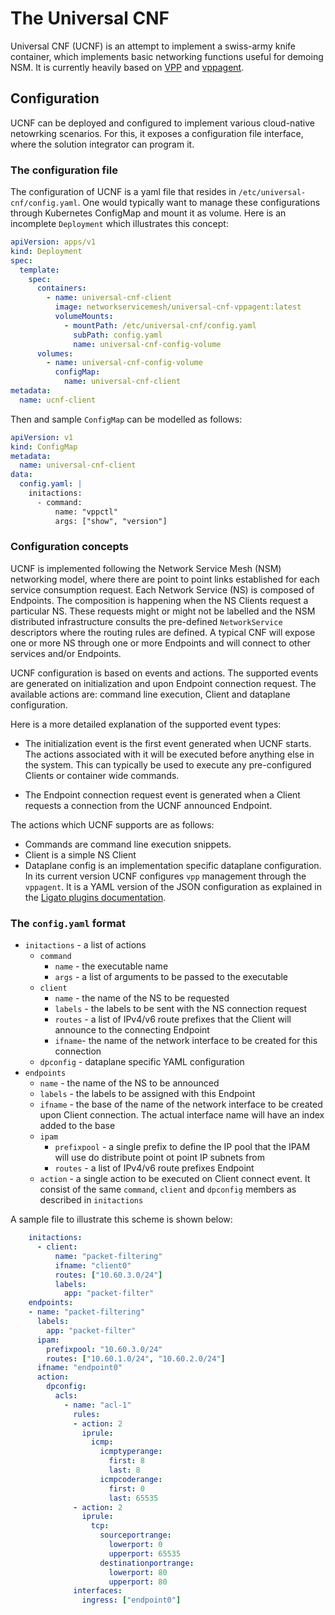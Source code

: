 # The Universal CNF

Universal CNF (UCNF) is an attempt to implement a swiss-army knife container, which implements basic networking functions useful for demoing NSM. It is currently heavily based on [VPP](https://github.com/FDio/vpp) and [vppagent](https://github.com/ligato/vpp-agent).

## Configuration

UCNF can be deployed and configured to implement various cloud-native netowrking scenarios. For this, it exposes a configuration file interface, where the solution integrator can program it.

### The configuration file
The configuration of UCNF is a yaml file that resides in `/etc/universal-cnf/config.yaml`. One would typically want to manage these configurations through Kubernetes ConfigMap and mount it as volume. Here is an incomplete `Deployment` which illustrates this concept:

```yaml
apiVersion: apps/v1
kind: Deployment
spec:
  template:
    spec:
      containers:
        - name: universal-cnf-client
          image: networkservicemesh/universal-cnf-vppagent:latest
          volumeMounts:
            - mountPath: /etc/universal-cnf/config.yaml
              subPath: config.yaml
              name: universal-cnf-config-volume
      volumes:
        - name: universal-cnf-config-volume
          configMap:
            name: universal-cnf-client
metadata:
  name: ucnf-client
```
Then and sample `ConfigMap` can be modelled as follows:
```yaml
apiVersion: v1
kind: ConfigMap
metadata:
  name: universal-cnf-client
data:
  config.yaml: |
    initactions:
      - command:
          name: "vppctl"
          args: ["show", "version"]
```

### Configuration concepts

UCNF is implemented following the Network Service Mesh (NSM) networking model, where there are point to point links established for each service consumption request. Each Network Service (NS) is composed of Endpoints. The composition is happening when the NS Clients request a particular NS. These requests might or might not be labelled and the NSM distributed infrastructure consults the pre-defined `NetworkService` descriptors where the routing rules are defined. A typical CNF will expose one or more NS through one or more Endpoints and will connect to other services and/or Endpoints.

UCNF configuration is based on events and actions. The supported events are generated on initialization and upon Endpoint connection request. The available actions are: command line execution, Client and dataplane configuration.

Here is a more detailed explanation of the supported event types:
 * The initialization event is the first event generated when UCNF starts. The actions associated with it will be executed before anything else in the system. This can typically be used to execute any pre-configured Clients or container wide commands.

 * The Endpoint connection request event is generated when a Client requests a connection from the UCNF announced Endpoint.

The actions which UCNF supports are as follows:
 * Commands are command line execution snippets.
 * Client is a simple NS Client
 * Dataplane config is an implementation specific dataplane configuration. In its current version UCNF configures `vpp` management through the `vppagent`. It is a YAML version of the JSON configuration as explained in the [Ligato plugins documentation](https://docs.ligato.io/en/latest/plugins/vpp-plugins/#l2-plugin).

### The `config.yaml` format

 * `initactions` - a list of actions
    * `command`
        * `name` - the executable name
        * `args` - a list of arguments to be passed to the executable
    * `client`
        * `name` - the name of the NS to be requested
        * `labels` - the labels to be sent with the NS connection request
        * `routes` - a list of IPv4/v6 route prefixes that the Client will announce to the connecting Endpoint
        * `ifname`- the name of the network interface to be created for this connection
    * `dpconfig` - dataplane specific YAML configuration
 * `endpoints`
    * `name` - the name of the NS to be announced
    * `labels` - the labels to be assigned with this Endpoint
    * `ifname` - the base of the name of the network interface to be created upon Client connection. The actual interface name will have an index added to the base
    * `ipam`
        * `prefixpool` - a single prefix to define the IP pool that the IPAM will use do distribute point ot point IP subnets from
        * `routes` - a list of IPv4/v6 route prefixes Endpoint
    * `action` - a single action to be executed on Client connect event. It consist of the same `command`, `client` and `dpconfig` members as described in `initactions`

A sample file to illustrate this scheme is shown below:

```yaml
    initactions:
      - client:
          name: "packet-filtering"
          ifname: "client0"
          routes: ["10.60.3.0/24"]
          labels:
            app: "packet-filter"
    endpoints:
    - name: "packet-filtering"
      labels:
        app: "packet-filter"
      ipam:
        prefixpool: "10.60.3.0/24"
        routes: ["10.60.1.0/24", "10.60.2.0/24"]
      ifname: "endpoint0"
      action:
        dpconfig:
          acls:
            - name: "acl-1"
              rules:
              - action: 2
                iprule:
                  icmp:
                    icmptyperange:
                      first: 8
                      last: 8
                    icmpcoderange:
                      first: 0
                      last: 65535
              - action: 2
                iprule:
                  tcp:
                    sourceportrange:
                      lowerport: 0
                      upperport: 65535
                    destinationportrange:
                      lowerport: 80
                      upperport: 80
              interfaces:
                ingress: ["endpoint0"]
```

